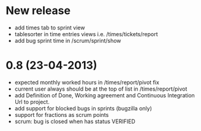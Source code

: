 New release
===========

- add times tab to sprint view
- tablesorter in time entries views i.e. /times/tickets/report
- add bug sprint time in /scrum/sprint/show


0.8 (23-04-2013)
===============

- expected monthly worked hours in /times/report/pivot fix
- current user always should be at the top of list in /times/report/pivot
- add Definition of Done, Working agreement and Continuous Integration Url to project.
- add support for blocked bugs in sprints (bugzilla only)
- support for fractions as scrum points
- scrum: bug is closed when has status VERIFIED
